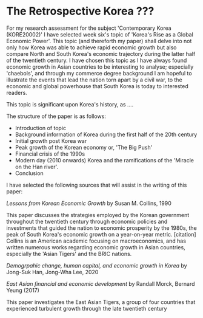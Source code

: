 <h1>The Retrospective Korea ???</h1>

For my research assessment for the subject 'Contemporary Korea (KORE20002)' I have selected week six's topic of 'Korea's Rise as a Global Economic Power'. This topic (and thereforth my paper) shall delve into not only how Korea was able to achieve rapid economic growth but also compare North and South Korea's economic trajectory during the latter half of the twentieth century. I have chosen this topic as I have always found economic growth in Asian countries to be interesting to analyse; especially 'chaebols', and through my commerce degree background I am hopeful to illustrate the events that lead the nation torn apart by a civil war, to the economic and global powerhouse that South Korea is today to interested readers.

This topic is significant upon Korea's history, as .... 

The structure of the paper is as follows: 

- Introduction of topic  
- Background information of Korea during the first half of the 20th century 
- Initial growth post Korea war 
- Peak growth of the Korean economy or, 'The Big Push'
- Financial crisis of the 1990s 
- Modern day (2010 onwards) Korea and the ramifications of the 'Miracle on the Han river'.
- Conclusion 


I have selected the following sources that will assist in the writing of this paper: 

*Lessons from Korean Economic Growth* by Susan M. Collins, 1990 

This paper discusses the strategies employed by the Korean government throughout the twentieth century through economic policies and investments that guided the nation to economic prosperity by the 1980s, the peak of South Korea's economic growth on a year-on-year metric. [citation] Collins is an American academic focusing on macroeconomics, and has written numerous works regarding economic growth in Asian countries, especially the 'Asian Tigers' and the BRIC nations.

*Demogrpahic change, human capital, and economic growth in Korea* by Jong-Suk Han, Jong-Wha Lee, 2020

*East Asian financial and economic development* by Randall Morck, Bernard Yeung (2017) 

This paper investigates the East Asian Tigers, a group of four countries that experienced turbulent growth through the late twentieth century


